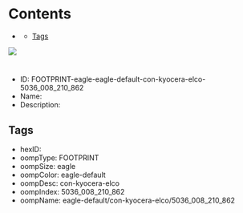 



Contents
========

* [](#)
	* [Tags](#tags)
  
![][im]
# 

- ID: FOOTPRINT-eagle-eagle-default-con-kyocera-elco-5036_008_210_862
- Name: 
- Description: 

## Tags

- hexID: 
- oompType: FOOTPRINT
- oompSize: eagle
- oompColor: eagle-default
- oompDesc: con-kyocera-elco
- oompIndex: 5036_008_210_862
- oompName: eagle-default/con-kyocera-elco/5036_008_210_862



[im]: image.png
